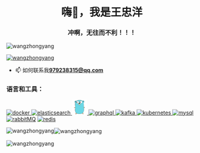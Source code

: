 <h1 align="center">嗨👋，我是王忠洋</h1>
<h3 align="center">冲啊，无往而不利！！！</h3>

<p align="left"> <img src="https://komarev.com/ghpvc/?username=wangzhongyang&label=Profile%20views&color=0e75b6&style=flat" alt="wangzhongyang" /> </p>

<p align="left"> <a href ="https://github.com/ryo-ma/github-profile-trophy"><img src="https://github-profile-trophy.vercel.app/?username=wangzhongyang" alt="wangzhongyang" /></a> </p>

- 📫 如何联系我**979238315@qq.com**


<h3 align="left">语言和工具：</h3>
<p align="left"> <a href="https://www.docker.com/" target="_blank" rel="noreferrer"> <img src="https://raw.githubusercontent.com/ devicons/devicon/master/icons/docker/docker-original-wordmark.svg" alt="docker" width="40" height="40"/> </a> <a href="https://www. elastic.co" target="_blank" rel="noreferrer"> <img src="https://www.vectorlogo.zone/logos/elastic/elastic-icon.svg" alt="elasticsearch" width="40" height="40"/> </a> <a href="https://golang.org" target="_blank" rel="noreferrer"> <img src="https://raw.githubusercontent.com/devicons/devicon/master/icons/go/go-original.svg" alt="go" width="40" height="40"/> </a> <a href="https://graphql. org" target="_blank" rel="noreferrer"> <img src="https://www.vectorlogo.zone/logos/graphql/graphql-icon.svg" alt="graphql" width="40" height= "40"/> </a> <a href="https://kafka.apache.org/" target="_blank" rel="noreferrer"> <img src="https://www.vectorlogo.zone /logos/apache_kafka/apache_kafka-icon.svg" alt="kafka" width="40" height="40"/> </a> <a href="https://kubernetes.io" target="_blank"rel="noreferrer"> <img src="https://www.vectorlogo.zone/logos/kubernetes/kubernetes-icon.svg" alt="kubernetes" width="40" height="40"/> </ a> <a href="https://www.mysql.com/" target="_blank" rel="noreferrer"> <img src="https://raw.githubusercontent.com/devicons/devicon/master/图标/mysql/mysql-original-wordmark.svg" alt="mysql" width="40" height="40"/> </a> <a href="https://www.rabbitmq.com" target= "_blank" rel="noreferrer"> <img src="https://www.vectorlogo.zone/logos/rabbitmq/rabbitmq-icon.svg" alt="rabbitMQ" width="40" height="40"/ ></a> <a href="https://redis.io" target="_blank" rel="noreferrer"> <img src="https://raw.githubusercontent.com/devicons/devicon/master/icons /redis/redis-original-wordmark.svg" alt="redis" width="40" height="40"/> </a> </p>

<p><img align="left" src="https://github-readme-stats.vercel.app/api/top-langs?username=wangzhongyang&show_icons=true&locale=en&layout=compact" alt="wangzhongyang" /> </p>

<p> <img align="center" src="https://github-readme-stats.vercel.app/api?username=wangzhongyang&show_icons=true&locale=en" alt="wangzhongyang" /> </p>

<p><img align="center" src="https://github-readme-streak-stats.herokuapp.com/?user=wangzhongyang&" alt="wangzhongyang" /></p>

[//]: # ([![Anurag's GitHub stats]&#40;https://github-readme-stats.vercel.app/api?username=wangzhongyang&count_private=true&show_icons=true&#41;]&#40;https://github.com/wangzhongyang/showme&#41;)

[//]: # ()
[//]: # ([![Readme Card]&#40;https://github-readme-stats.vercel.app/api/pin/?username=wangzhongyang&repo=leetcode-go&layout=compact&show_owner=true&#41;]&#40;https://github.com/wangzhongyang/leetcode-go&#41;)

[//]: # ()
[//]: # ([![Readme Card]&#40;https://github-readme-stats.vercel.app/api/pin/?username=wangzhongyang&repo=httpexpect&layout=compact&show_owner=true&#41;]&#40;https://github.com/wangzhongyang/webhook&#41;)

[//]: # ()
[//]: # ([![Readme Card]&#40;https://github-readme-stats.vercel.app/api/pin/?username=wangzhongyang&repo=webhook&layout=compact&show_owner=true&#41;]&#40;https://github.com/wangzhongyang/webhook&#41;)

[//]: # ()
[//]: # ([![Readme Card]&#40;https://github-readme-stats.vercel.app/api/pin/?username=wangzhongyang&repo=bitnami-docker-kafka&layout=compact&show_owner=true&#41;]&#40;https://github.com/wangzhongyang/bitnami-docker-kafka&#41;)

[//]: # ()
[//]: # ([![Top Langs]&#40;https://github-readme-stats.vercel.app/api/top-langs/?username=wangzhongyang&layout=compact&hide=vba&#41;]&#40;https://github.com/wangzhongyang/showme&#41;)